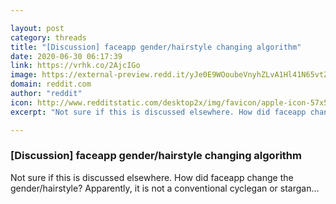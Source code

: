 ```yaml
---

layout: post
category: threads
title: "[Discussion] faceapp gender/hairstyle changing algorithm"
date: 2020-06-30 06:17:39
link: https://vrhk.co/2AjcIGo
image: https://external-preview.redd.it/yJe0E9WOoubeVnyhZLvA1Hl41N65vtZXZMZkHTeEfNw.png?width=1200&height=628.272251309&auto=webp&crop=1200:628.272251309,smart&s=b4d691f78639c7da3d4e6881a210f09e48fc07b4
domain: reddit.com
author: "reddit"
icon: http://www.redditstatic.com/desktop2x/img/favicon/apple-icon-57x57.png
excerpt: "Not sure if this is discussed elsewhere. How did faceapp change the gender/hairstyle? Apparently, it is not a conventional cyclegan or stargan..."

---
```


### [Discussion] faceapp gender/hairstyle changing algorithm

Not sure if this is discussed elsewhere. How did faceapp change the gender/hairstyle? Apparently, it is not a conventional cyclegan or stargan...